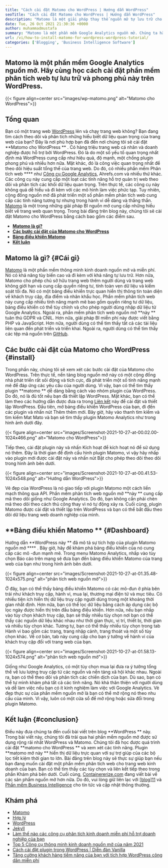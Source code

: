 ```yaml
---
title: "Cách cài đặt Matomo cho WordPress | Hướng dẫn WordPress" 
seoTitle: "Cách cài đặt Matomo cho WordPress | Hướng dẫn WordPress" 
description: "Matomo là một giải pháp thay thế nguồn mở tự lưu trữ cho Google Analytics. Hãy cùng học cách cài đặt phần mềm phân tích web có tính năng phong phú này trên WordPress." 
date: Tue, 26 Oct 2021 21:30:36 +0000
author: muhammadmustafa
summary: "Matomo là một phần mềm Google Analytics nguồn mở. Chúng ta hãy tìm hiểu cách cài đặt phần mềm phân tích web tự lưu trữ và phong phú này trên WordPress." 
url: /vi/how-to-install-matomo-for-wordpress-wordpress-tutorial/
categories: ['Blogging', 'Business Intelligence Software']
---
```


## Matomo là một phần mềm Google Analytics nguồn mở. Hãy cùng học cách cài đặt phần mềm phân tích web tự lưu trữ và phong phú này trên WordPress.

{{< figure align=center src="images/wp-matomo.png" alt="Matomo cho WordPress">}}


## Tổng quan
Bạn có một trang web [WordPress][1] lên và chạy trang web không? Bạn đang tìm cách theo dõi và phân tích những hiểu biết dữ liệu quan trọng của trang web của bạn? Đây là nơi phù hợp bạn đã đến nơi chúng tôi sẽ cài đặt  **Matomo cho WordPress ** . Có hàng triệu trang web cá nhân và doanh nghiệp được hỗ trợ bởi WordPress. Đó là do một số yếu tố quan trọng nhất định mà WordPress cung cấp như hiệu quả, độ mạnh, một chồng plugin phong phú và nhiều hơn nữa. Mặt khác, đó là công việc quan trọng nhất để theo dõi hiệu suất tổng thể của trang web. Do đó, có nhiều phần mềm Phân tích web  ****  như [Công cụ Google Analytics][2], Ahrefs.com và nhiều thứ khác. Các công cụ này cung cấp một loạt các tính năng hỗ trợ quản trị web theo dõi và phân tích các khối dữ liệu quan trọng. Trên thực tế, các công cụ này không quá dễ hiểu và đi kèm với các mô hình làm việc phức tạp.
Tuy nhiên, cộng đồng nguồn mở đã phát triển một số phần mềm phân tích web cung cấp các tính năng tương tự nhưng trong hành vi dễ dàng và thẳng thắn. [Matomo][3] là một trong những giải pháp BI nguồn mở cung cấp những hiểu biết về trang web quan trọng. Trong bài đăng trên blog này, chúng tôi sẽ cài đặt Matomo cho WordPress bằng cách bao gồm các điểm sau.
  * **[Matomo là gì?][4]**
  * **[Các bước cài đặt của Matomo cho WordPress][5]**
  * **[Bảng điều khiển Matomo][6]**
  * **[Kết luận][7]**

## Matomo là gì?   {#Cái gì}
[Matomo][3] là một phần mềm thông minh kinh doanh nguồn mở và miễn phí. Nó có khả năng tùy biến cao và đi kèm với khả năng tự lưu trữ. Hơn nữa, Matomo cho phép chủ sở hữu trang web thêm người dùng và trang web không giới hạn và cung cấp quyền riêng tư, tính toàn vẹn dữ liệu và kiểm soát tối đa. Nó có một bảng điều khiển trực quan hiển thị thông tin toàn diện về khách truy cập, địa điểm và nhân khẩu học. Phần mềm phân tích web này cung cấp nhiều tính năng mạnh mẽ bao gồm quyền riêng tư dữ liệu, bảng điều khiển có thể tùy chỉnh và cho phép người dùng nhập dữ liệu từ Google Analytics. Ngoài ra, phần mềm phân tích web nguồn mở  **này **  tuân thủ GDPR và CNIL. Hơn nữa, giải pháp BI miễn phí này được viết bằng PHP và JavaScript. Hơn nữa, người dùng có thể tìm thấy tất cả các tài liệu liên quan đến phát triển và triển khai. Ngoài ra, người dùng có thể tìm thấy các tệp mã nguồn trên [GitHub][8].

## Các bước cài đặt của Matomo cho WordPress   {#install}
Trong phần này, chúng tôi sẽ xem xét các bước cài đặt của Matomo cho WordPress. Trên thực tế, nền tảng blog nguồn mở này có một cộng đồng nhà phát triển rất sôi động và tích cực, đã phát triển một số tính năng mạnh mẽ để đáp ứng các yêu cầu của người dùng. Vì vậy, bạn có thể tìm thấy plugin  **matomo **  dễ dàng bằng cách vào nhóm plugin của WordPress. Do đó, nó là đủ tốt nếu bạn đã thiết lập WordPress. Mặt khác, bạn có thể làm theo các hướng dẫn được đưa ra trong [Liên kết][1] này để cài đặt và thiết lập WordPress. Đầu tiên, mở bảng điều khiển WordPress của bạn, đi đến các plugin và nhấn nút Thêm thêm mới.
Bây giờ, hãy vào thanh tìm kiếm và tìm kiếm Mat Mato và bạn sẽ tìm thấy plugin Matomo Analytics như trong hình ảnh dưới đây.

{{< figure align=center src="images/Screenshot-2021-10-27-at-00.02.00-1024x466.png" alt="Matomo cho WordPress">}}

Tiếp theo, cài đặt plugin này và nhấn Kích hoạt để kích hoạt nó để sử dụng nó thêm. Đây là thời gian để định cấu hình plugin Matomo, vì vậy hãy nhấp vào plugin mới được cài đặt này và nhấn nút Bật cho phép theo dõi theo dõi trong hình ảnh bên dưới.

{{< figure align=center src="images/Screenshot-2021-10-27-at-00.41.53-1024x548.png" alt="Hướng dẫn WordPress">}}

Vẻ đẹp của WordPress là nó giao tiếp với plugin Matomo một cách liền mạch thông qua API. Phần mềm phân tích web nguồn mở  **này **  cung cấp mã theo dõi giống như Google Analytics. Do đó, bạn không cần phải chèn mã theo dõi theo cách thủ công thay vì nó tự động xảy ra. Cuối cùng, plugin Matomo được cài đặt và thiết lập trên WordPress và bạn có thể bắt đầu theo dõi dữ liệu trang web doanh nghiệp của mình.

##  **Bảng điều khiển Matomo **    {#Dashboard}
Hướng dẫn  **WordPress này **  đã mô tả sự tích hợp của plugin Matomo nguồn mở  **** . Bây giờ, hãy để khám phá bảng điều khiển của nó cung cấp các mô -đun mạnh mẽ. Trong menu Matomo Analytics, nhấp vào tùy chọn Báo cáo trên mạng sẽ đưa bạn đến bảng điều khiển Matomo của trang web của bạn như trong hình ảnh bên dưới.

{{< figure align=center src="images/Screenshot-2021-10-27-at-01.35.48-1024x575.png" alt="phân tích web nguồn mở">}}

Ở đây, bạn có thể thấy bảng điều khiển Matomo có các mô-đun ở phía bên trái như khách truy cập, hành vi, mua lại, thương mại điện tử và mục tiêu. Có nhiều tiện ích hiển thị dữ liệu truy cập người dùng trong một khoảng thời gian nhất định. Hơn nữa, bạn có thể lọc dữ liệu bằng cách áp dụng các bộ lọc ngày được hiển thị trên đầu bảng điều khiển. Hơn nữa, nếu bạn nhấp vào tùy chọn khách truy cập, bạn sẽ thấy nhiều tùy chọn nơi bạn có thể thấy các nguồn dữ liệu khác nhau như thời gian thực, vị trí, thiết bị, thời gian và nhiều tùy chọn khác. Tương tự, bạn có thể thấy nhiều tùy chọn trong tab Hành vi bao gồm các trang, trang nhập cảnh, trang thoát và một số tùy chọn khác. Về cơ bản, tab này cung cấp cho bạn ý tưởng về hành vi của khách truy cập đối với trang web của bạn.

{{< figure align=center src="images/Screenshot-2021-10-27-at-01.58.13-1024x574.png" alt="phân tích web nguồn mở">}}

Giống như Google Analytics, có một tùy chọn mua lại đưa ra ý tưởng tổng thể về lưu lượng truy cập từ các nguồn và nền tảng xã hội khác nhau. Ngoài ra, bạn có thể theo dõi và phân tích các chiến dịch của bạn. Dù sao, bạn có thể tự mình khám phá tất cả các tính năng. Nó khá thân thiện với người dùng và dễ làm việc nếu bạn có ít kinh nghiệm làm việc với Google Analytics. Vẻ đẹp thực sự của phần mềm nguồn mở là bạn có thể mở rộng nó theo nhu cầu của mình. Vì vậy, luôn có một cửa sổ để mở rộng hoặc sửa đổi trong plugin Matomo.

## Kết luận   {#conclusion}
Điều này đưa chúng ta đến cuối bài viết trên blog  **WordPress **  này. Trong bài viết này, chúng tôi đã trải qua hai phần mềm nguồn mở được sử dụng rộng rãi nhất WordPress và Matomo. Chúng tôi đã học được quá trình cài đặt  **matomo cho WordPress **  và xem xét các tính năng. Plugin  **matomo mở này **  hiển thị dữ liệu trực quan với sự trợ giúp của các bộ lọc tiết kiệm thời gian to lớn. Bài đăng trên blog này sẽ thực sự giúp bạn nếu bạn đang muốn cài đặt một phần mềm phân tích web cho trang web kinh doanh của bạn. Bạn có thể tìm thấy các tùy chọn và liên kết tiếp theo trong phần Khám phá bên dưới.
Cuối cùng, [Containererize.com][9] đang viết bài về các sản phẩm nguồn mở hơn nữa. Do đó, vui lòng giữ liên lạc với [[blog][10]][11] và [Phần mềm Business Intelligence][12] cho tin tức và cập nhật thông thường.

## Khám phá
  * [Matomo][3]
  * [Hợp lý][13]
  * [WordPress][1]
  * [Jekyll][14]
  * [Làm thế nào các công cụ phân tích kinh doanh miễn phí hỗ trợ doanh nghiệp của bạn][15]
  * [Top 5 Công cụ thông minh kinh doanh nguồn mở của năm 2021][16]
  * [Cách cài đặt plugin trong WordPress | Diễn đàn Vanilla][17]
  * [Tăng cường khách hàng tiềm năng của bạn với tích hợp WordPress công dân miễn phí][18]

  
[1]: https://products.containerize.com/blogging/wordpress/
[2]: https://analytics.google.com/analytics/web/
[3]: https://products.containerize.com/business-intelligence/matomo
[4]: #What
[5]: #install
[6]: #dashboard
[7]: #Conclusion
[8]: https://github.com/matomo-org/matomo
[9]: https://www.containerize.com/
[10]: https://products.containerize.com/blogging/
[11]: https://products.containerize.com/healthcare-technologies/
[12]: https://products.containerize.com/business-intelligence/
[13]: https://products.containerize.com/business-intelligence/plausible
[14]: https://products.containerize.com/blogging/jekyll/
[15]: https://blog.containerize.com/2021/03/12/how-free-business-analytics-tools-assist-your-business/
[16]: https://blog.containerize.com/business-intelligence-software/top-5-open-source-business-intelligence-solutions-of-2021/
[17]: https://blog.containerize.com/blogging/how-to-a-install-plugin-in-wordpress-vanilla-forum/
[18]: https://blog.containerize.com/blogging/civicrm-wordpress-integration-wordpress-tutorial/
